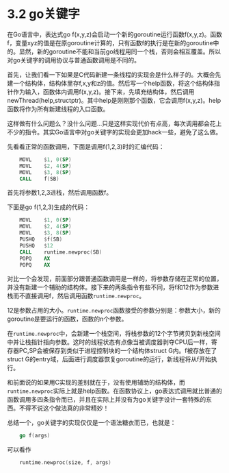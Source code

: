 # 3.2 go关键字

在Go语言中，表达式go f(x,y,z)会启动一个新的goroutine运行函数f(x,y,z)。函数f，变量xyz的值是在原goroutine计算的，只有函数f的执行是在新的goroutine中的。显然，新的goroutine不能和当前go线程用同一个栈，否则会相互覆盖。所以对go关键字的调用协议与普通函数调用是不同的。

首先，让我们看一下如果是C代码新建一条线程的实现会是什么样子的。大概会先建一个结构体，结构体里存f,x,y和z的值。然后写一个help函数，将这个结构体指针作为输入，函数体内调用f(x,y,z)。接下来，先填充结构体，然后调用newThread(help,structptr)。其中help是刚刚那个函数，它会调用f(x,y,z)。help函数将作为所有新建线程的入口函数。

这样做有什么问题么？没什么问题...只是这样实现代价有点高，每次调用都会花上不少的指令。其实Go语言中对go关键字的实现会更加hack一些，避免了这么做。

先看看正常的函数调用，下面是调用f(1,2,3)时的汇编代码：

```asm
	MOVL    $1, 0(SP)
	MOVL    $2, 4(SP)
	MOVL    $3, 8(SP)
	CALL    f(SB)
```

首先将参数1,2,3进栈，然后调用函数f。

下面是go f(1,2,3)生成的代码：

```asm
	MOVL    $1, 0(SP)
	MOVL    $2, 4(SP)
	MOVL    $3, 8(SP)
	PUSHQ   $f(SB)
	PUSHQ   $12
	CALL    runtime.newproc(SB)
	POPQ    AX
	POPQ    AX
```

对比一个会发现，前面部分跟普通函数调用是一样的，将参数存储在正常的位置，并没有新建一个辅助的结构体。接下来的两条指令有些不同，将f和12作为参数进栈而不直接调用f，然后调用函数`runtime.newproc`。

12是参数占用的大小。`runtime.newproc`函数接受的参数分别是：参数大小，新的goroutine是要运行的函数，函数的n个参数。

在`runtime.newproc`中，会新建一个栈空间，将栈参数的12个字节拷贝到新栈空间中并让栈指针指向参数。这时的线程状态有点像当被调度器剥夺CPU后一样，寄存器PC,SP会被保存到类似于进程控制块的一个结构体struct G内。f被存放在了struct G的entry域，后面进行调度器恢复goroutine的运行，新线程将从f开始执行。

和前面说的如果用C实现的差别就在于，没有使用辅助的结构体，而`runtime.newproc`实际上就是help函数。在函数协议上，go表达式调用就比普通的函数调用多四条指令而已，并且在实际上并没有为go关键字设计一套特殊的东西。不得不说这个做法真的非常精妙！

总结一个，go关键字的实现仅仅是一个语法糖衣而已，也就是：
```go
	go f(args)
```
可以看作

```c
	runtime.newproc(size, f, args)
```
